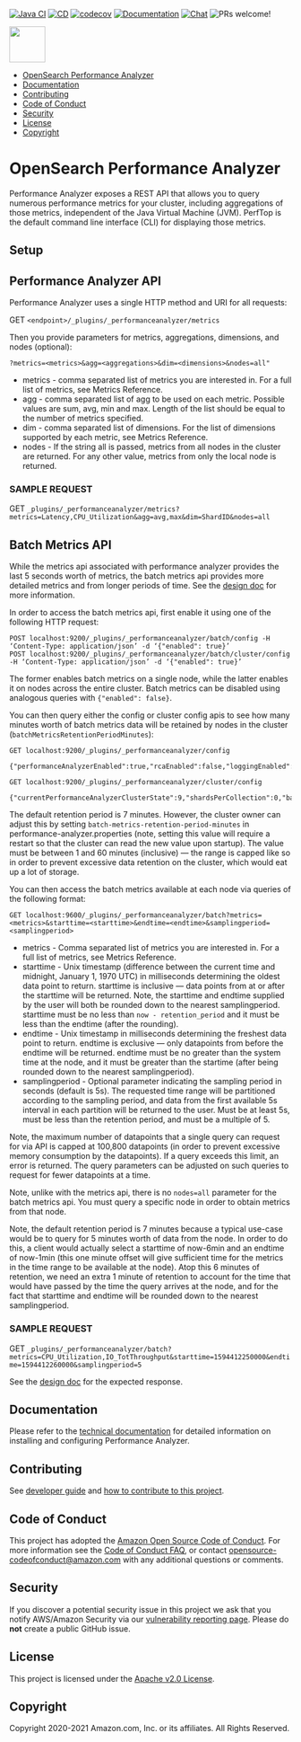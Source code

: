 [![Java CI](https://github.com/opensearch-project/performance-analyzer/workflows/Java%20CI/badge.svg)](https://github.com/opensearch-project/performance-analyzer/actions?query=workflow%3A%22Java+CI%22)
[![CD](https://github.com/opensearch-project/performance-analyzer/workflows/CD/badge.svg)](https://github.com/opensearch-project/performance-analyzer/actions?query=workflow%3ACD)
[![codecov](https://codecov.io/gh/opensearch-project/performance-analyzer/branch/main/graph/badge.svg)](https://codecov.io/gh/opensearch-project/performance-analyzer)
[![Documentation](https://img.shields.io/badge/api-reference-blue.svg)](https://opensearch.org/docs/monitoring-plugins/pa/api/)
[![Chat](https://img.shields.io/badge/chat-on%20forums-blue)](https://discuss.opendistrocommunity.dev/c/performance-analyzer/)
![PRs welcome!](https://img.shields.io/badge/PRs-welcome!-success)

<img src="https://opensearch.org/assets/img/opensearch-logo-themed.svg" height="64px">

<!-- TOC -->

- [OpenSearch Performance Analyzer](#opensearch-performace-analyzer)
- [Documentation](#documentation)
- [Contributing](#contributing)
- [Code of Conduct](#code-of-conduct)
- [Security](#security)
- [License](#license)
- [Copyright](#copyright)

<!-- /TOC -->

# OpenSearch Performance Analyzer
Performance Analyzer exposes a REST API that allows you to query numerous performance metrics for your cluster, including aggregations of those metrics, independent of the Java Virtual Machine (JVM). PerfTop is the default command line interface (CLI) for displaying those metrics.

## Setup



## Performance Analyzer API
Performance Analyzer uses a single HTTP method and URI for all requests:

GET `<endpoint>/_plugins/_performanceanalyzer/metrics`

Then you provide parameters for metrics, aggregations, dimensions, and nodes (optional):

```
?metrics=<metrics>&agg=<aggregations>&dim=<dimensions>&nodes=all"
```

* metrics - comma separated list of metrics you are interested in. For a full list of metrics, see Metrics Reference.
* agg - comma separated list of agg to be used on each metric. Possible values are sum, avg, min and max. Length of the list should be equal to the number of metrics specified.
* dim - comma separated list of dimensions. For the list of dimensions supported by each metric, see Metrics Reference.
* nodes - If the string all is passed, metrics from all nodes in the cluster are returned. For any other value, metrics from only the local node is returned.

### SAMPLE REQUEST
GET `_plugins/_performanceanalyzer/metrics?metrics=Latency,CPU_Utilization&agg=avg,max&dim=ShardID&nodes=all`


## Batch Metrics API
While the metrics api associated with performance analyzer provides the last 5 seconds worth of metrics, the batch metrics api provides more detailed metrics and from longer periods of time. See the [design doc](https://github.com/opensearch-project/performance-analyzer-rca/blob/main/docs/batch-metrics-api.md) for more information.

In order to access the batch metrics api, first enable it using one of the following HTTP request:

```
POST localhost:9200/_plugins/_performanceanalyzer/batch/config -H ‘Content-Type: application/json’ -d ‘{"enabled": true}’
POST localhost:9200/_plugins/_performanceanalyzer/batch/cluster/config -H ‘Content-Type: application/json’ -d ‘{"enabled": true}’
```

The former enables batch metrics on a single node, while the latter enables it on nodes across the entire cluster. Batch metrics can be disabled using analogous queries with `{"enabled": false}`.

You can then query either the config or cluster config apis to see how many minutes worth of batch metrics data will be retained by nodes in the cluster (`batchMetricsRetentionPeriodMinutes`):

```
GET localhost:9200/_plugins/_performanceanalyzer/config

{"performanceAnalyzerEnabled":true,"rcaEnabled":false,"loggingEnabled":false,"shardsPerCollection":0,"batchMetricsEnabled":true,"batchMetricsRetentionPeriodMinutes":7}

GET localhost:9200/_plugins/_performanceanalyzer/cluster/config

{"currentPerformanceAnalyzerClusterState":9,"shardsPerCollection":0,"batchMetricsRetentionPeriodMinutes":7}
```

The default retention period is 7 minutes. However, the cluster owner can adjust this by setting `batch-metrics-retention-period-minutes` in performance-analyzer.properties (note, setting this value will require a restart so that the cluster can read the new value upon startup). The value must be between 1 and 60 minutes (inclusive) — the range is capped like so in order to prevent excessive data retention on the cluster, which would eat up a lot of storage.

You can then access the batch metrics available at each node via queries of the following format:

```
GET localhost:9600/_plugins/_performanceanalyzer/batch?metrics=<metrics>&starttime=<starttime>&endtime=<endtime>&samplingperiod=<samplingperiod>
```

* metrics - Comma separated list of metrics you are interested in. For a full list of metrics, see Metrics Reference.
* starttime - Unix timestamp (difference between the current time and midnight, January 1, 1970 UTC) in milliseconds determining the oldest data point to return. starttime is inclusive — data points from at or after the starttime will be returned. Note, the starttime and endtime supplied by the user will both be rounded down to the nearest samplingperiod. starttime must be no less than `now - retention_period` and it must be less than the endtime (after the rounding).
* endtime - Unix timestamp in milliseconds determining the freshest data point to return. endtime is exclusive — only datapoints from before the endtime will be returned. endtime must be no greater than the system time at the node, and it must be greater than the startime (after being rounded down to the nearest samplingperiod).
* samplingperiod - Optional parameter indicating the sampling period in seconds (default is 5s). The requested time range will be partitioned according to the sampling period, and data from the first available 5s interval in each partition will be returned to the user. Must be at least 5s, must be less than the retention period, and must be a multiple of 5.

Note, the maximum number of datapoints that a single query can request for via API is capped at 100,800 datapoints (in order to prevent excessive memory consumption by the datapoints). If a query exceeds this limit, an error is returned. The query parameters can be adjusted on such queries to request for fewer datapoints at a time.

Note, unlike with the metrics api, there is no `nodes=all` parameter for the batch metrics api. You must query a specific node in order to obtain metrics from that node.

Note, the default retention period is 7 minutes because a typical use-case would be to query for 5 minutes worth of data from the node. In order to do this, a client would actually select a starttime of now-6min and an endtime of now-1min (this one minute offset will give sufficient time for the metrics in the time range to be available at the node). Atop this 6 minutes of retention, we need an extra 1 minute of retention to account for the time that would have passed by the time the query arrives at the node, and for the fact that starttime and endtime will be rounded down to the nearest samplingperiod.

### SAMPLE REQUEST
GET `_plugins/_performanceanalyzer/batch?metrics=CPU_Utilization,IO_TotThroughput&starttime=1594412250000&endtime=1594412260000&samplingperiod=5`

See the [design doc](https://github.com/opensearch-project/performance-analyzer-rca/blob/main/docs/batch-metrics-api.md) for the expected response.

## Documentation

Please refer to the [technical documentation](https://opensearch.org/docs/monitoring-plugins/pa/index/) for detailed information on installing and configuring Performance Analyzer.

## Contributing

See [developer guide](DEVELOPER_GUIDE.md) and [how to contribute to this project](CONTRIBUTING.md).

## Code of Conduct

This project has adopted the [Amazon Open Source Code of Conduct](CODE_OF_CONDUCT.md). For more information see the [Code of Conduct FAQ](https://aws.github.io/code-of-conduct-faq), or contact [opensource-codeofconduct@amazon.com](mailto:opensource-codeofconduct@amazon.com) with any additional questions or comments.

## Security

If you discover a potential security issue in this project we ask that you notify AWS/Amazon Security via our [vulnerability reporting page](http://aws.amazon.com/security/vulnerability-reporting/). Please do **not** create a public GitHub issue.

## License

This project is licensed under the [Apache v2.0 License](LICENSE.txt).

## Copyright

Copyright 2020-2021 Amazon.com, Inc. or its affiliates. All Rights Reserved.
